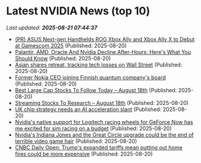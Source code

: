# Latest NVIDIA News (top 10)
_Last updated: **2025-08-21 07:44:37**_

- [(PR) ASUS Next-gen Handhelds ROG Xbox Ally and Xbox Ally X to Debut at Gamescom 2025](https://www.techpowerup.com/340118/asus-next-gen-handhelds-rog-xbox-ally-and-xbox-ally-x-to-debut-at-gamescom-2025) (Published: 2025-08-20)
- [Palantir, AMD, Oracle And Nvidia Decline After-Hours: Here's What You Should Know](https://biztoc.com/x/46adf332efac5973) (Published: 2025-08-20)
- [Asian shares retreat, tracking tech losses on Wall Street](https://japantoday.com/category/business/asian-shares-retreat-tracking-tech-losses-on-wall-street) (Published: 2025-08-20)
- [Former Nokia CEO joining Finnish quantum company's board](https://www.channelnewsasia.com/business/former-nokia-ceo-joining-finnish-quantum-companys-board-5304221) (Published: 2025-08-20)
- [Best Large Cap Stocks To Follow Today – August 18th](https://www.etfdailynews.com/2025/08/20/best-large-cap-stocks-to-follow-today-august-18th/) (Published: 2025-08-20)
- [Streaming Stocks To Research – August 18th](https://www.etfdailynews.com/2025/08/20/streaming-stocks-to-research-august-18th/) (Published: 2025-08-20)
- [UK chip strategy needs an AI acceleration slant](https://www.computerweekly.com/news/366629792/UK-chip-strategy-needs-an-AI-acceleration-slant) (Published: 2025-08-20)
- [Nvidia's native support for Logitech racing wheels for GeForce Now has me excited for sim racing on a budget](https://www.eurogamer.net/nvidias-native-support-for-logitech-racing-wheels-for-geforce-now-has-me-excited-for-sim-racing-on-a-budget) (Published: 2025-08-20)
- [Nvidia's Indiana Jones and the Great Circle upgrade could be the end of terrible video game hair](https://www.creativebloq.com/3d/video-game-design/nvidias-indiana-jones-and-the-great-circle-upgrade-could-be-the-end-of-terrible-video-game-hair) (Published: 2025-08-20)
- [CNBC Daily Open: Trump's expanded tariffs mean putting out home fires could be more expensive](https://www.cnbc.com/2025/08/20/cnbc-daily-open-expanded-tariffs-mean-extinguishing-fires-could-be-costlier.html) (Published: 2025-08-20)
